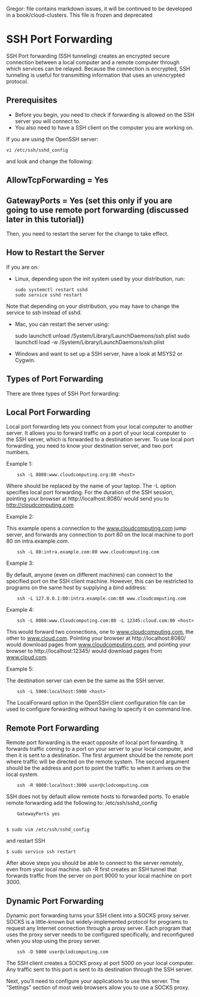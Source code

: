 Gregor: file contains markdown issues, it will be continued to be
developed in a book/cloud-clusters. This file is frozen and deprecated

# SSH Port Forwarding

SSH Port forwarding (SSH tunneling) creates an encrypted secure
connection between a local computer and a remote computer through
which services can be relayed. Because the connection is encrypted,
SSH tunneling is useful for transmitting information that uses an
unencrypted protocol.

            
## Prerequisites

* Before you begin, you need to check if forwarding is allowed on the
  SSH server you will connect to.
* You also need to have a SSH client on the computer you are working
  on.

If you are using the OpenSSH server:

	vi /etc/ssh/sshd_config 

and look and change the following:

## AllowTcpForwarding = Yes 

## GatewayPorts = Yes (set this only if you are going to use remote port forwarding (discussed later in this tutorial))

Then, you need to restart the server for the change to take effect.

## How to Restart the Server 

If you are on:

* Linux, depending upon the init system used by your distribution, run:

	  sudo systemctl restart sshd
	  sudo service sshd restart
	
 Note that depending on your distribution, you may have to change the service to ssh instead of sshd.

* Mac, you can restart the server using:

    sudo launchctl unload /System/Library/LaunchDaemons/ssh.plist
    sudo launchctl load -w /System/Library/LaunchDaemons/ssh.plist

* Windows and want to set up a SSH server, have a look at MSYS2 or Cygwin.

## Types of Port Forwarding

There are three types of SSH Port forwarding:

## Local Port Forwarding 

Local port forwarding lets you connect from your local computer to
another server. It allows you to forward traffic on a port of your
local computer to the SSH server, which is forwarded to a destination
server. To use local port forwarding, you need to know your
destination server, and two port numbers.

Example 1:

		ssh -L 8080:www.cloudcomputing.org:80 <host>

Where <host> should be replaced by the name of your laptop.  The -L
option specifies local port forwarding.  For the duration of the SSH
session, pointing your browser at http://localhost:8080/ would send
you to http://cloudcomputing.com

Example 2:

This example opens a connection to the www.cloudcomputing.com jump
server, and forwards any connection to port 80 on the local machine to
port 80 on intra.example.com.

		ssh -L 80:intra.example.com:80 www.cloudcomputing.com


Example 3:

By default, anyone (even on different machines) can connect to the
specified port on the SSH client machine. However, this can be
restricted to programs on the same host by supplying a bind address:

		ssh -L 127.0.0.1:80:intra.example.com:80 www.cloudcomputing.com

Example 4:

		ssh -L 8080:www.Cloudcomputing.com:80 -L 12345:cloud.com:80 <host>
		
This would forward two connections, one to www.cloudcomputing.com, the
other to www.cloud.com. Pointing your browser at
http://localhost:8080/ would download pages from
www.cloudcomputing.com, and pointing your browser to
http://localhost:12345/ would download pages from www.cloud.com.

Example 5:

The destination server can even be the same as the SSH server.

		ssh -L 5900:localhost:5900 <host>

The LocalForward option in the OpenSSH client configuration file can
be used to configure forwarding without having to specify it on
command line.

## Remote Port Forwarding

Remote port forwarding is the exact opposite of local port
forwarding. It forwards traffic coming to a port on your server to
your local computer, and then it is sent to a destination. The first
argument should be the remote port where traffic will be directed on
the remote system. The second argument should be the address and port
to point the traffic to when it arrives on the local system.

		ssh -R 9000:localhost:3000 user@clodcomputing.com
		
SSH does not by default allow remote hosts to forwarded ports. To
enable remote forwarding add the following to: /etc/ssh/sshd_config

		GatewayPorts yes


	$ sudo vim /etc/ssh/sshd_config

and restart SSH

	$ sudo service ssh restart
	
After above steps you should be able to connect to the server
remotely, even from your local machine. ssh -R first creates an SSH
tunnel that forwards traffic from the server on port 9000 to your
local machine on port 3000.
		
## Dynamic Port Forwarding

Dynamic port forwarding turns your SSH client into a SOCKS proxy
server.  SOCKS is a little-known but widely-implemented protocol for
programs to request any Internet connection through a proxy
server. Each program that uses the proxy server needs to be configured
specifically, and reconfigured when you stop using the proxy server.

		ssh -D 5000 user@clodcomputing.com
		
The SSH client creates a SOCKS proxy at port 5000 on your local
computer. Any traffic sent to this port is sent to its destination
through the SSH server.

Next, you’ll need to configure your applications to use this server.
The “Settings” section of most web browsers allow you to use a SOCKS
proxy.




